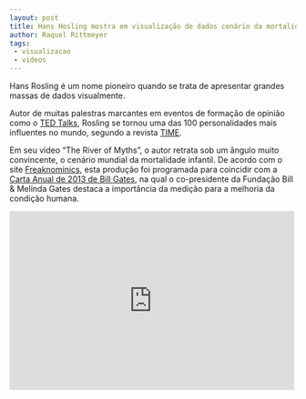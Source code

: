 ```yaml
---
layout: post
title: Hans Hosling mostra em visualização de dados cenário da mortalidade infantil
author: Raquel Rittmeyer
tags:
 - visualizacao
 - videos
---
```


Hans Rosling é um nome pioneiro quando se trata de apresentar grandes
massas de dados visualmente.

Autor de muitas palestras marcantes em eventos de formação de opinião
como o [TED Talks](http://www.ted.com/talks), Rosling se tornou uma
das 100 personalidades mais influentes no mundo, segundo a revista
[TIME](http://www.time.com/time/specials/packages/article/0,28804,2111975_2111976_2112170,00.html).

Em seu video “The River of Myths”, o autor retrata sob um ângulo muito
convincente, o cenário mundial da mortalidade infantil. De acordo com
o site
[Freaknominics](http://www.freakonomics.com/2013/02/22/taking-on-the-myths-of-child-mortality/),
esta produção foi programada para coincidir com a
[Carta Anual de 2013 de Bill Gates](http://annualletter.gatesfoundation.org/#nav=intro),
na qual o co-presidente da Fundação Bill & Melinda Gates destaca a
importância da medição para a melhoria da condição humana.

<iframe width="500" height="315" src="http://www.youtube.com/embed/OwII-dwh-bk?rel=0" frameborder="0" allowfullscreen></iframe>
